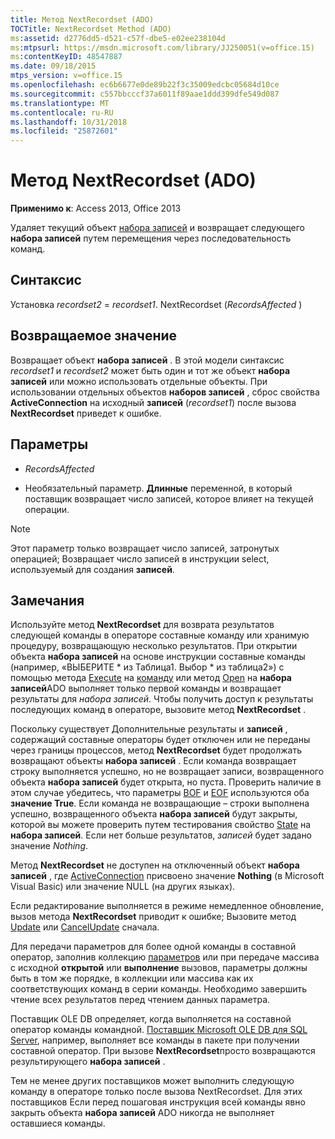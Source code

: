 ```yaml
---
title: Метод NextRecordset (ADO)
TOCTitle: NextRecordset Method (ADO)
ms:assetid: d2776dd5-d521-c57f-dbe5-e02ee238104d
ms:mtpsurl: https://msdn.microsoft.com/library/JJ250051(v=office.15)
ms:contentKeyID: 48547887
ms.date: 09/18/2015
mtps_version: v=office.15
ms.openlocfilehash: ec6b6677e0de89b22f3c35009edcbc05684d10ce
ms.sourcegitcommit: c557bbcccf37a6011f89aae1ddd399dfe549d087
ms.translationtype: MT
ms.contentlocale: ru-RU
ms.lasthandoff: 10/31/2018
ms.locfileid: "25872601"
---
```

# <a name="nextrecordset-method-ado"></a>Метод NextRecordset (ADO)


**Применимо к**: Access 2013, Office 2013
 

Удаляет текущий объект [набора записей](recordset-object-ado.md) и возвращает следующего **набора записей** путем перемещения через последовательность команд.

## <a name="syntax"></a>Синтаксис

Установка *recordset2* = *recordset1*. NextRecordset (*RecordsAffected* )

## <a name="return-value"></a>Возвращаемое значение

Возвращает объект **набора записей** . В этой модели синтаксис *recordset1* и *recordset2* может быть один и тот же объект **набора записей** или можно использовать отдельные объекты. При использовании отдельных объектов **наборов записей** , сброс свойства **ActiveConnection** на исходный **записей** (*recordset1*) после вызова **NextRecordset** приведет к ошибке.

## <a name="parameters"></a>Параметры

- *RecordsAffected*

- Необязательный параметр. **Длинные** переменной, в который поставщик возвращает число записей, которое влияет на текущей операции.


> [!NOTE]
> <P>Этот параметр только возвращает число записей, затронутых операцией; Возвращает число записей в инструкции select, используемый для создания <STRONG>записей</STRONG>.</P>



## <a name="remarks"></a>Замечания

Используйте метод **NextRecordset** для возврата результатов следующей команды в операторе составные команду или хранимую процедуру, возвращающую несколько результатов. При открытии объекта **набора записей** на основе инструкции составные команды (например, «ВЫБЕРИТЕ \* из Таблица1. Выбор \* из таблица2») с помощью метода [Execute](https://docs.microsoft.com/office/vba/access/concepts/miscellaneous/execute-method-ado-command) на [команду](command-object-ado.md) или метод [Open](open-method-ado-recordset.md) на **набора записей**ADO выполняет только первой команды и возвращает результаты для *набора записей*. Чтобы получить доступ к результаты последующих команд в операторе, вызовите метод **NextRecordset** .

Поскольку существует Дополнительные результаты и **записей** , содержащий составные операторы будет отключен или не переданы через границы процессов, метод **NextRecordset** будет продолжать возвращают объекты **набора записей** . Если команда возвращает строку выполняется успешно, но не возвращает записи, возвращенного объекта **набора записей** будет открыта, но пуста. Проверить наличие в этом случае убедитесь, что параметры [BOF](bof-eof-properties-ado.md) и [EOF](bof-eof-properties-ado.md) используются оба **значение True**. Если команда не возвращающие – строки выполнена успешно, возвращенного объекта **набора записей** будут закрыты, которой вы можете проверить путем тестирования свойство [State](state-property-ado.md) на **набора записей**. Если нет больше результатов, *записей* будет задано значение *Nothing*.

Метод **NextRecordset** не доступен на отключенный объект **набора записей** , где [ActiveConnection](activeconnection-property-ado.md) присвоено значение **Nothing** (в Microsoft Visual Basic) или значение NULL (на других языках).

Если редактирование выполняется в режиме немедленное обновление, вызов метода **NextRecordset** приводит к ошибке; Вызовите метод [Update](update-method-ado.md) или [CancelUpdate](cancelupdate-method-ado.md) сначала.

Для передачи параметров для более одной команды в составной оператор, заполнив коллекцию [параметров](parameters-collection-ado.md) или при передаче массива с исходной **открытой** или **выполнение** вызовов, параметры должны быть в том же порядке, в коллекции или массива как их соответствующих команд в серии команды. Необходимо завершить чтение всех результатов перед чтением данных параметра.

Поставщик OLE DB определяет, когда выполняется на составной оператор команды командной. [Поставщик Microsoft OLE DB для SQL Server](microsoft-ole-db-provider-for-sql-server.md), например, выполняет все команды в пакете при получении составной оператор. При вызове **NextRecordset**просто возвращаются результирующего **набора записей** .

Тем не менее других поставщиков может выполнить следующую команду в операторе только после вызова NextRecordset. Для этих поставщиков Если перед пошаговая инструкция всей команды явно закрыть объекта **набора записей** ADO никогда не выполняет оставшиеся команды.

